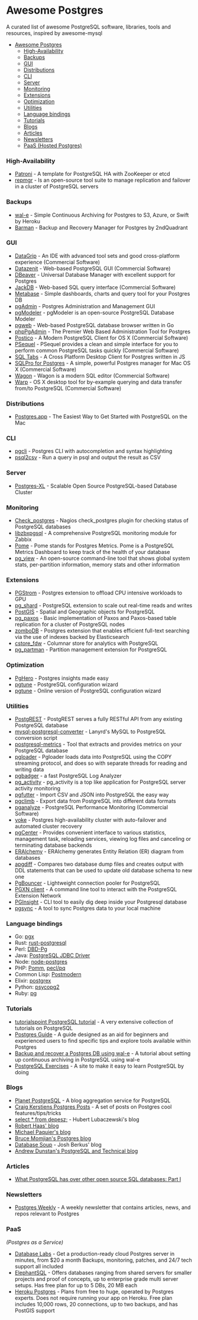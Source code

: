 # Awesome Postgres
A curated list of awesome PostgreSQL software, libraries, tools and resources, inspired by awesome-mysql

- [Awesome Postgres](https://github.com/dhamaniasad/awesome-postgres#awesome-postgres)
  - [High-Availability](#high-availability)
  - [Backups](#backups)
  - [GUI](#gui)
  - [Distributions](#distributions)
  - [CLI](#cli)
  - [Server](#server)
  - [Monitoring](#monitoring)
  - [Extensions](#extensions)
  - [Optimization](#optimization)
  - [Utilities](#utilities)
  - [Language bindings](#language-bindings)
  - [Tutorials](#tutorials)
  - [Blogs](#blogs)
  - [Articles](#articles)
  - [Newsletters](#newsletters)
  - [PaaS (Hosted Postgres)](#paas)

### High-Availability
* [Patroni](https://github.com/zalando/patroni) - A template for PostgreSQL HA with ZooKeeper or etcd
* [repmgr](https://github.com/2ndQuadrant/repmgr) - Is an open-source tool suite to manage replication and failover in a cluster of PostgreSQL servers

### Backups
* [wal-e](https://github.com/wal-e/wal-e) - Simple Continuous Archiving for Postgres to S3, Azure, or Swift by Heroku
* [Barman](http://www.pgbarman.org/) - Backup and Recovery Manager for Postgres by 2ndQuadrant

### GUI
* [DataGrip](https://www.jetbrains.com/datagrip/) - An IDE with advanced tool sets and good cross-platform experience (Commercial Software)
* [Datazenit](https://datazenit.com/) - Web-based PostgreSQL GUI (Commercial Software)
* [DBeaver](http://dbeaver.jkiss.org) - Universal Database Manager with excellent support for Postgres
* [JackDB](https://www.jackdb.com/) - Web-based SQL query interface (Commercial Software)
* [Metabase](http://www.metabase.com) - Simple dashboards, charts and query tool for your Postgres DB
* [pgAdmin](http://pgadmin.org/) - Postgres Administration and Management GUI
* [pgModeler](http://pgmodeler.com.br/) - pgModeler is an open-source PostgreSQL Database Modeler
* [pgweb](https://github.com/sosedoff/pgweb) - Web-based PostgreSQL database browser written in Go
* [phpPgAdmin](https://github.com/phppgadmin/phppgadmin) - The Premier Web Based Administration Tool for Postgres
* [Postico](https://eggerapps.at/postico/) - A Modern PostgreSQL Client for OS X (Commercial Software)
* [PSequel](http://www.psequel.com/) - PSequel provides a clean and simple interface for you to perform common PostgreSQL tasks quickly (Commercial Software)
* [SQL Tabs](http://www.sqltabs.com/) - A Cross Platform Desktop Client for Postgres written in JS
* [SQLPro for Postgres](http://macpostgresclient.com/) - A simple, powerful Postgres manager for Mac OS X (Commercial Software)
* [Wagon](https://www.wagonhq.com/) - Wagon is a modern SQL editor (Commercial Software)
* [Warp](http://warp.one/) - OS X desktop tool for by-example querying and data transfer from/to PostgreSQL (Commercial Software)

### Distributions
* [Postgres.app](http://postgresapp.com/) - The Easiest Way to Get Started with PostgreSQL on the Mac

### CLI
* [pgcli](https://github.com/dbcli/pgcli) - Postgres CLI with autocompletion and syntax highlighting
* [psql2csv](https://github.com/fphilipe/psql2csv) - Run a query in psql and output the result as CSV

### Server
* [Postgres-XL](http://www.postgres-xl.org/) - Scalable Open Source PostgreSQL-based Database Cluster

### Monitoring
* [Check\_postgres](https://github.com/bucardo/check_postgres) - Nagios check\_postgres plugin for checking status of PostgreSQL databases
* [libzbxpgsql](https://github.com/cavaliercoder/libzbxpgsql) - A comprehensive PostgreSQL monitoring module for Zabbix
* [Pome](https://github.com/rach/pome) - Pome stands for Postgres Metrics. Pome is a PostgreSQL Metrics Dashboard to keep track of the health of your database
* [pg\_view](https://github.com/zalando/pg_view) - An open-source command-line tool that shows global system stats, per-partition information, memory stats and other information

### Extensions
* [PGStrom](https://wiki.postgresql.org/wiki/PGStrom) - Postgres extension to offload CPU intensive workloads to GPU
* [pg\_shard](https://github.com/citusdata/pg_shard) - PostgreSQL extension to scale out real-time reads and writes
* [PostGIS](http://postgis.net/) - Spatial and Geographic objects for PostgreSQL
* [pg\_paxos](https://github.com/citusdata/pg_paxos/) - Basic implementation of Paxos and Paxos-based table replication for a cluster of PostgreSQL nodes
* [zomboDB](https://github.com/zombodb/zombodb) - Postgres extension that enables efficient full-text searching via the use of indexes backed by Elasticsearch
* [cstore\_fdw](https://github.com/citusdata/cstore_fdw) - Columnar store for analytics with PostgreSQL
* [pg\_partman](https://github.com/keithf4/pg_partman) - Partition management extension for PostgreSQL

### Optimization
* [PgHero](https://github.com/ankane/pghero) - Postgres insights made easy
* [pgtune](https://github.com/gregs1104/pgtune/) - PostgreSQL configuration wizard
* [pgtune](http://pgtune.leopard.in.ua/) - Online version of PostgreSQL configuration wizard

### Utilities
* [PostgREST](https://github.com/begriffs/postgrest) - PostgREST serves a fully RESTful API from any existing PostgreSQL database
* [mysql-postgresql-converter](https://github.com/lanyrd/mysql-postgresql-converter) - Lanyrd's MySQL to PostgreSQL conversion script
* [postgresql-metrics](https://github.com/spotify/postgresql-metrics) - Tool that extracts and provides metrics on your PostgreSQL database
* [pgloader](https://github.com/dimitri/pgloader) - Pgloader loads data into PostgreSQL using the COPY streaming protocol, and does so with separate threads for reading and writing data
* [pgbadger](https://github.com/dalibo/pgbadger) - a fast PostgreSQL Log Analyzer
* [pg\_activity](https://github.com/julmon/pg_activity) - pg\_activity is a top like application for PostgreSQL server activity monitoring
* [pgfutter](https://github.com/lukasmartinelli/pgfutter) - Import CSV and JSON into PostgreSQL the easy way
* [pgclimb](https://github.com/lukasmartinelli/pgclimb) - Export data from PostgreSQL into different data formats
* [pganalyze](https://pganalyze.com) - PostgreSQL Performance Monitoring (Commercial Software)
* [yoke](https://github.com/nanopack/yoke) - Postgres high-availability cluster with auto-failover and automated cluster recovery
* [pgCenter](https://github.com/lesovsky/pgcenter) - Provides convenient interface to various statistics, management task, reloading services, viewing log files and canceling or terminating database backends
* [ERAlchemy](https://github.com/Alexis-benoist/eralchemy) - ERAlchemy generates Entity Relation (ER) diagram from databases
* [apgdiff](http://www.apgdiff.com/) - Compares two database dump files and creates output with DDL statements that can be used to update old database schema to new one
* [PgBouncer](http://pgbouncer.github.io) - Lightweight connection pooler for PostgreSQL
* [PGXN client](https://github.com/dvarrazzo/pgxnclient) - A command line tool to interact with the PostgreSQL Extension Network
* [PGInsight](http://pginsight.io/) - CLI tool to easily dig deep inside your Postgresql database
* [pgsync](https://github.com/ankane/pgsync?utm_source=postgresweekly) - A tool to sync Postgres data to your local machine

### Language bindings
* Go: [pgx](https://github.com/jackc/pgx)
* Rust: [rust-postgresql](https://github.com/sfackler/rust-postgres)
* Perl: [DBD-Pg](http://search.cpan.org/~turnstep/DBD-Pg/Pg.pm)
* Java: [PostgreSQL JDBC Driver](https://jdbc.postgresql.org/)
* Node: [node-postgres](https://github.com/brianc/node-postgres)
* PHP: [Pomm](http://www.pomm-project.org), [pecl/pq](https://github.com/m6w6/ext-pq)
* Common Lisp: [Postmodern](https://github.com/marijnh/Postmodern)
* Elixir: [postgrex](https://github.com/ericmj/postgrex)
* Python: [psycopg2](https://pypi.python.org/pypi/psycopg2)
* Ruby: [pg](https://bitbucket.org/ged/ruby-pg/wiki/Home)

### Tutorials
* [tutorialspoint PostgreSQL tutorial](http://www.tutorialspoint.com/postgresql/) - A very extensive collection of tutorials on PostgreSQL
* [Postgres Guide](http://postgresguide.com/) - A guide designed as an aid for beginners and experienced users to find specific tips and explore tools available within Postgres
* [Backup and recover a Postgres DB using wal-e](https://coderwall.com/p/cwe2_a/backup-and-recover-a-postgres-db-using-wal-e) - A tutorial about setting up continuous archiving in PostgreSQL using wal-e
* [PostgreSQL Exercises](https://pgexercises.com/) - A site  to make it easy to learn PostgreSQL by doing

### Blogs
* [Planet PostgreSQL](http://planet.postgresql.org/) - A blog aggregation service for PostgreSQL
* [Craig Kerstiens Postgres Posts](http://www.craigkerstiens.com/categories/postgres/) - A set of posts on Postgres cool features/tips/tricks
* [select * from depesz;](https://depesz.com/tag/postgresql/) - Hubert Lubaczewski's blog
* [Robert Haas' blog](http://rhaas.blogspot.ru/search/label/postgresql/)
* [Michael Paquier's blog](http://michael.otacoo.com/)
* [Bruce Momjian's Postgres blog](http://momjian.us/main/blogs/pgblog.html)
* [Database Soup](http://www.databasesoup.com/search/label/postgresql/) - Josh Berkus' blog
* [Andrew Dunstan's PostgreSQL and Technical blog](http://adpgtech.blogspot.ru/search/label/PostgreSQL/)

### Articles

* [What PostgreSQL has over other open source SQL databases: Part I](https://www.compose.io/articles/what-postgresql-has-over-other-open-source-sql-databases/)

### Newsletters

* [Postgres Weekly](http://postgresweekly.com/) - A weekly newsletter that contains articles, news, and repos relevant to Postgres

### PaaS
*(Postgres as a Service)*
* [Database Labs](https://www.databaselabs.io) - Get a production-ready cloud Postgres server in minutes, from $20 a month Backups, monitoring, patches, and 24/7 tech support all included
* [ElephantSQL](http://www.elephantsql.com) - Offers databases ranging from shared servers for smaller projects and proof of concepts, up to enterprise grade multi server setups. Has free plan for up to 5 DBs, 20 MB each
* [Heroku Postgres](https://elements.heroku.com/addons/heroku-postgresql) - Plans from free to huge, operated by Postgres experts. Does not require running your app on Heroku. Free plan includes 10,000 rows, 20 connections, up to two backups, and has PostGIS support

